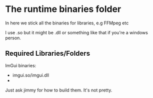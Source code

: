 # The runtime binaries folder
In here we stick all the binaries for libraries, e.g FFMpeg etc

I use .so but it might be .dll or something like that if you're a windows person.

## Required Libraries/Folders
ImGui binaries:
- imgui.so/imgui.dll
- 
Just ask jimmy for how to build them. It's not pretty.